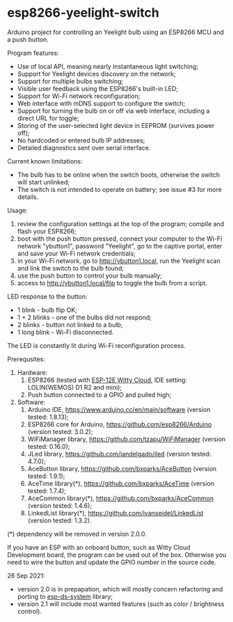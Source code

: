 # esp8266-yeelight-switch
Arduino project for controlling an Yeelight bulb using an ESP8266 MCU and a push button.

Program features:
* Use of local API, meaning nearly instantaneous light switching;
* Support for Yeelight devices discovery on the network;
* Support for multiple bulbs switching;
* Visible user feedback using the ESP8266's built-in LED;
* Support for Wi-Fi network reconfiguration;
* Web interface with mDNS support to configure the switch;
* Support for turning the bulb on or off via web interface, including a direct URL for toggle;
* Storing of the user-selected light device in EEPROM (survives power off);
* No hardcoded or entered bulb IP addresses;
* Detailed diagnostics sent over serial interface.

Current known limitations:
* The bulb has to be online when the switch boots, otherwise the switch will start unlinked;
* The switch is not intended to operate on battery; see issue #3 for more details.

Usage:
 1. review the configuration settings at the top of the program; compile and flash your ESP8266;
 2. boot with the push button pressed, connect your computer to the Wi-Fi network "ybutton1", password "Yeelight", go to the captive portal, enter and save your Wi-Fi network credentials;
 3. in your Wi-Fi network, go to http://ybutton1.local, run the Yeelight scan and link the switch to the bulb found;
 4. use the push button to control your bulb manually;
 5. access to http://ybutton1.local/flip to toggle the bulb from a script.
 
 LED response to the button:
 * 1 blink  - bulb flip OK;
 * 1 + 2 blinks - one of the bulbs did not respond;
 * 2 blinks - button not linked to a bulb;
 * 1 long blink - Wi-Fi disconnected.
 
 The LED is constantly lit during Wi-Fi reconfiguration process.
 
 Prerequsites:
 1. Hardware:
    1. ESP8266 (tested with [ESP-12E Witty Cloud](https://www.instructables.com/Witty-Cloud-Module-Adapter-Board/), IDE setting: LOLIN(WEMOS) D1 R2 and mini);
    1. Push button connected to a GPIO and pulled high;
 1. Software:
    1. Arduino IDE, https://www.arduino.cc/en/main/software (version tested: 1.8.13);
    1. ESP8266 core for Arduino, https://github.com/esp8266/Arduino (version tested: 3.0.2);
    1. WiFiManager library, https://github.com/tzapu/WiFiManager (version tested: 0.16.0);
    1. JLed library, https://github.com/jandelgado/jled (version tested: 4.7.0);
    1. AceButton library, https://github.com/bxparks/AceButton (version tested: 1.9.1);
    1. AceTime library(*), https://github.com/bxparks/AceTime (version tested: 1.7.4);
    1. AceCommon library(*), https://github.com/bxparks/AceCommon (version tested: 1.4.6);
    1. LinkedList library(*), https://github.com/ivanseidel/LinkedList (version tested: 1.3.2).

(*) dependency will be removed in version 2.0.0.
 
 If you have an ESP with an onboard button, such as Witty Cloud Development board, the program can be used out of the box. Otherwise you need to wire the button and update the GPIO number in the source code.
 
 26 Sep 2021:
 * version 2.0 is in prepapation, which will mostly concern refactoring and porting to [esp-ds-system](https://github.com/denis-stepanov/esp-ds-system) library;
 * version 2.1 will include most wanted features (such as color / brightness control).
